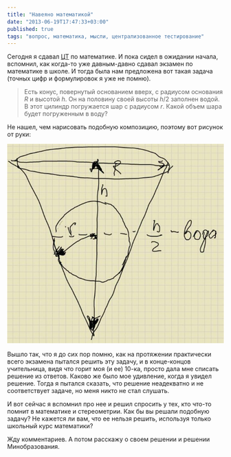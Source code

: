 ```yaml
---
title: "Навеяно математикой"
date: "2013-06-19T17:47:33+03:00"
published: true
tags: "вопрос, математика, мысли, централизованное тестирование"
---
```


Сегодня я сдавал [ЦТ](http://dikmax.name/post/centralizedtesting) по математике. И пока сидел в ожидании начала,
вспомнил, как когда-то уже давным-давно сдавал экзамен по математике в школе. И тогда была нам предложена вот такая
задача (точных цифр и формулировок я уже не помню).

>Есть конус, повернутый основанием вверх, с радиусом основания $R$ и высотой $h$. Он на половину своей высоты
$h/2$ заполнен водой. В этот цилиндр погружается шар с радиусом $r$. Какой объем шара будет погруженным в воду?

Не нашел, чем нарисовать подобную композицию, поэтому вот рисунок от руки:

![Рисунок со сферой](/images/screenshots/inscribe-sphere-in-cone.jpg "Рисунок со сферой")

Вышло так, что я до сих пор помню, как на протяжении практически всего экзамена пытался решить эту задачу,
и в конце-концов учительница, видя что горит моя (и ее) 10-ка, просто дала мне списать решение из ответов. Каково же
было мое удивление, когда я увидел решение. Тогда я пытался сказать, что решение неадекватно и не соответствует задаче,
но меня никто не стал слушать.

И вот сейчас я вспомнил про нее и решил спросить у тех, кто что-то помнит в математике и стереометрии. Как бы вы
решали подобную задачу? Не кажется ли вам, что ее нельзя решить, используя только школьный курс математики?

Жду комментариев. А потом расскажу о своем решении и решении Минобразования.
